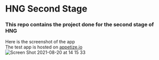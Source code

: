 # HNG Second Stage
### This repo contains the project done for the second stage of HNG
Here is the screenshot of the app <br />
The test app is hosted on [appetize.io](https://appetize.io/app/e9pg273zck7f6m3ued26baw2dw)  
![Screen Shot 2021-08-20 at 14 15 33](https://user-images.githubusercontent.com/64334649/130239112-5993b9d6-769b-448f-893a-06a9bdbf7287.png)
